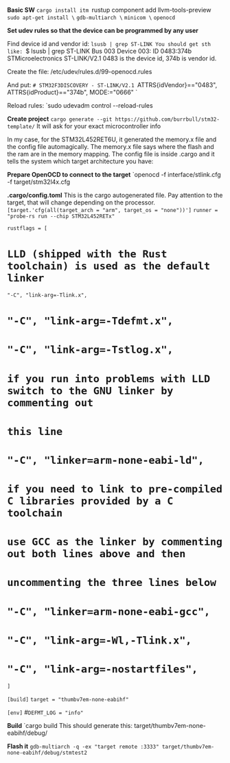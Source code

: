 **Basic SW**
`cargo install itm
`rustup component add llvm-tools-preview
`sudo apt-get install \`
  `gdb-multiarch \`
  `minicom \`
  `openocd`

**Set udev rules so that the device can be programmed by any user**

Find device id and vendor id:
`lsusb | grep ST-LINK
You should get sth like:
`$ lsusb | grep ST-LINK
Bus 003 Device 003: ID 0483:374b STMicroelectronics ST-LINK/V2.1
0483 is the device id, 374b is vendor id.

Create the file:
/etc/udev/rules.d/99-openocd.rules

And put:
`# STM32F3DISCOVERY - ST-LINK/V2.1
`ATTRS{idVendor}=="0483", ATTRS{idProduct}=="374b", MODE:="0666"
`

Reload rules:
`sudo udevadm control --reload-rules

**Create project**
`cargo generate --git https://github.com/burrbull/stm32-template/`
It will ask for your exact microcontroller info

In my case, for the STM32L452RET6U, it generated the memory.x file and the config file automagically. The memory.x file says where the flash and the ram are in the memory mapping. The config file is inside .cargo and it tells the system which target architecture you have:

**Prepare OpenOCD to connect to the target**
`openocd -f interface/stlink.cfg -f target/stm32l4x.cfg

**.cargo/config.toml**
This is the cargo autogenerated file. Pay attention to the target, that will change depending on the processor.
`[target.'cfg(all(target_arch = "arm", target_os = "none"))']`
`runner = "probe-rs run --chip STM32L452RETx"`

`rustflags = [`
  # `LLD (shipped with the Rust toolchain) is used as the default linker`
  `"-C", "link-arg=-Tlink.x",`
  # `"-C", "link-arg=-Tdefmt.x",`
  # `"-C", "link-arg=-Tstlog.x",`

  # `if you run into problems with LLD switch to the GNU linker by commenting out`
  # `this line`
  # `"-C", "linker=arm-none-eabi-ld",`

  # `if you need to link to pre-compiled C libraries provided by a C toolchain`
  # `use GCC as the linker by commenting out both lines above and then`
  # `uncommenting the three lines below`
  # `"-C", "linker=arm-none-eabi-gcc",`
  # `"-C", "link-arg=-Wl,-Tlink.x",`
  # `"-C", "link-arg=-nostartfiles",`
`]`

`[build]`
`target = "thumbv7em-none-eabihf"`

`[env]`
#`DEFMT_LOG = "info"`

**Build**
`cargo build
This should generate this:
target/thumbv7em-none-eabihf/debug/<project-name>

**Flash it**
`gdb-multiarch -q -ex "target remote :3333" target/thumbv7em-none-eabihf/debug/stmtest2`